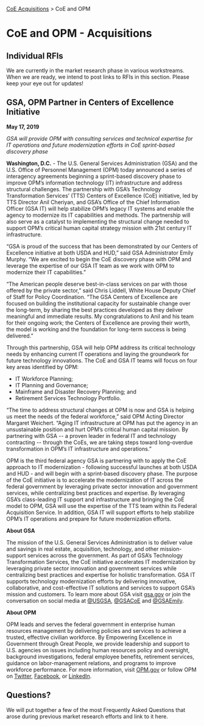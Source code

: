 [CoE Acquisitions](https://github.com/GSA/coe-acquisitions) > CoE and OPM

# CoE and OPM - Acquisitions

## Individual RFIs

We are currently in the market research phase in various workstreams. When we are ready, we intend to post links to RFIs in this section. Please keep your eye out for updates!

## GSA, OPM Partner in Centers of Excellence Initiative

**May 17, 2019**

*GSA will provide OPM with consulting services and technical expertise for IT operations and future modernization efforts in CoE sprint-based discovery phase*

**Washington, D.C.** - The U.S. General Services Administration (GSA) and the U.S. Office of Personnel Management (OPM) today announced a series of interagency agreements beginning a sprint-based discovery phase to improve OPM’s information technology (IT) infrastructure and address structural challenges. The partnership with GSA’s Technology Transformation Services’ (TTS) Centers of Excellence (CoE) initiative, led by TTS Director Anil Cheriyan, and GSA’s Office of the Chief Information Officer (GSA IT) will help stabilize OPM’s legacy IT systems and enable the agency to modernize its IT capabilities and methods. The partnership will also serve as a catalyst to implementing the structural change needed to support OPM’s critical human capital strategy mission with 21st century IT infrastructure.

“GSA is proud of the success that has been demonstrated by our Centers of Excellence initiative at both USDA and HUD,” said GSA Administrator Emily Murphy. “We are excited to begin the CoE discovery phase with OPM and leverage the expertise of our GSA IT team as we work with OPM to modernize their IT capabilities.”

“The American people deserve best-in-class services on par with those offered by the private sector,” said Chris Liddell, White House Deputy Chief of Staff for Policy Coordination. “The GSA Centers of Excellence are focused on building the institutional capacity for sustainable change over the long-term, by sharing the best practices developed as they deliver meaningful and immediate results. My congratulations to Anil and his team for their ongoing work; the Centers of Excellence are proving their worth, the model is working and the foundation for long-term success is being delivered.”

Through this partnership, GSA will help OPM address its critical technology needs by enhancing current IT operations and laying the groundwork for future technology innovations. The CoE and GSA IT teams will focus on four key areas identified by OPM:

* IT Workforce Planning;
* IT Planning and Governance;
* Mainframe and Disaster Recovery Planning; and
* Retirement Services Technology Portfolio.

“The time to address structural changes at OPM is now and GSA is helping us meet the needs of the federal workforce,” said OPM Acting Director Margaret Weichert. “Aging IT infrastructure at OPM has put the agency in an unsustainable position and hurt OPM’s critical human capital mission. By partnering with GSA -- a proven leader in federal IT and technology contracting -- through the CoEs, we are taking steps toward long-overdue transformation in OPM’s IT infrastructure and operations.”

OPM is the third federal agency GSA is partnering with to apply the CoE approach to IT modernization - following successful launches at both USDA and HUD - and will begin with a sprint-based discovery phase. The purpose of the CoE initiative is to accelerate the modernization of IT across the federal government by leveraging private sector innovation and government services, while centralizing best practices and expertise. By leveraging GSA’s class-leading IT support and infrastructure and bringing the CoE model to OPM, GSA will use the expertise of the TTS team within its Federal Acquisition Service. In addition, GSA IT will support efforts to help stabilize OPM’s IT operations and prepare for future modernization efforts.

**About GSA**

The mission of the U.S. General Services Administration is to deliver value and savings in real estate, acquisition, technology, and other mission-support services across the government. As part of GSA’s Technology Transformation Services, the CoE initiative accelerates IT modernization by leveraging private sector innovation and government services while centralizing best practices and expertise for holistic transformation. GSA IT supports technology modernization efforts by delivering innovative, collaborative, and cost-effective IT solutions and services to support GSA’s mission and customers. To learn more about GSA visit [gsa.gov](https://www.gsa.gov/) or join the conversation on social media at [@USGSA](https://twitter.com/USGSA), [@GSACoE](https://twitter.com/GSACoE) and [@GSAEmily](https://twitter.com/GSAEmily).

**About OPM**

OPM leads and serves the federal government in enterprise human resources management by delivering policies and services to achieve a trusted, effective civilian workforce. By Empowering Excellence in Government through Great People, we provide leadership and support to U.S. agencies on issues including human resources policy and oversight, background investigations, federal employee benefits, retirement services, guidance on labor-management relations, and programs to improve workforce performance. For more information, visit [OPM.gov](https://www.opm.gov/) or follow OPM on [Twitter](https://twitter.com/usopm), [Facebook](https://www.facebook.com/USOPM/), or [LinkedIn](https://www.linkedin.com/company/opm/).

## Questions?

We will put together a few of the most Frequently Asked Questions that arose during previous market research efforts and link to it here.

